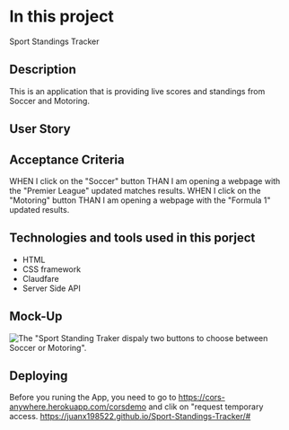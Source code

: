 # In this project
Sport Standings Tracker

## Description
This is an application that is providing live scores and standings from Soccer and Motoring.

## User Story

## Acceptance Criteria

WHEN I click on the "Soccer" button
THAN I am opening a webpage with the "Premier League" updated matches results.
WHEN I click on the "Motoring" button
THAN I am opening a webpage with the "Formula 1" updated results.

## Technologies and tools used in this porject
* HTML
* CSS framework 
* Claudfare
* Server Side API

## Mock-Up
![The "Sport Standing Traker dispaly two buttons to choose between Soccer or Motoring".](./assets/Images/Screenshot%20main.png)

## Deploying
Before you runing the App, you need to go to https://cors-anywhere.herokuapp.com/corsdemo and clik on "request temporary access.
https://juanx198522.github.io/Sport-Standings-Tracker/#
